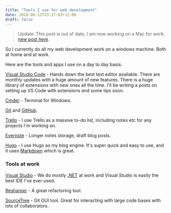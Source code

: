 ```yaml
---
title: "Tools I use for web development"
date: 2018-06-12T23:17:03+12:00
draft: false
---
```


> Update: This post is out of date, I am now working on a Mac for work, [new post here](https://blog.tomosewe.com/posts/setting-up-a-new-macbook-for-web-development/).

So I currently do all my web development work on a windows machine. Both at home and at work.

Here are the tools and apps I use on a day to day basis.

[Visual Studio Code](https://code.visualstudio.com/) - Hands down the best text editor available. There are monthly updates with a huge amount of new features. There is a huge library of extensions with new ones all the time. I'll be writing a posts on setting up VS Code with extensions and some tips soon.

[Cmder](http://cmder.net/) - Terminal for Windows.

[Git](https://git-scm.com/) and [GitHub](https://github.com/).

[Trello](https://trello.com/) - I use Trello as a massive to-do list, including notes etc for any projects I'm working on.

[Evernote](https://evernote.com/) - Longer notes storage, draft blog posts.

[Hugo](https://gohugo.io/) - I use Hugo as my blog engine. It's super quick and easy to use, and it uses [Markdown](https://www.markdownguide.org/) which is great.

### Tools at work

[Visual Studio](https://www.visualstudio.com/) - We do mostly [.NET](https://www.microsoft.com/net/) at work and Visual Studio is easily the best IDE I've ever used.

[Resharper](https://www.jetbrains.com/resharper/) - A great refactoring tool.

[SourceTree](https://www.sourcetreeapp.com/) - Git GUI tool. Great for interacting with large code bases with lots of collaborators.
